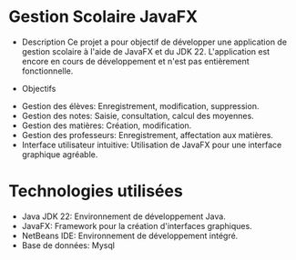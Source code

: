  # Gestion Scolaire JavaFX
* Description 
Ce projet a pour objectif de développer une application de gestion scolaire à l'aide de JavaFX et du JDK 22. L'application est encore en cours de développement et n'est pas entièrement fonctionnelle.

* Objectifs 
- Gestion des élèves: Enregistrement, modification, suppression.
- Gestion des notes: Saisie, consultation, calcul des moyennes.
- Gestion des matières: Création, modification.
- Gestion des professeurs: Enregistrement, affectation aux matières.
- Interface utilisateur intuitive: Utilisation de JavaFX pour une interface graphique agréable.
# Technologies utilisées
- Java JDK 22: Environnement de développement Java.
- JavaFX: Framework pour la création d'interfaces graphiques.
- NetBeans IDE: Environnement de développement intégré.
- Base de données: Mysql

